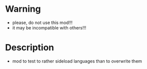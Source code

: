# Warning
- please, do not use this mod!!!
- it may be incompatible with others!!!

# Description
- mod to test to rather sideload languages than to overwrite them